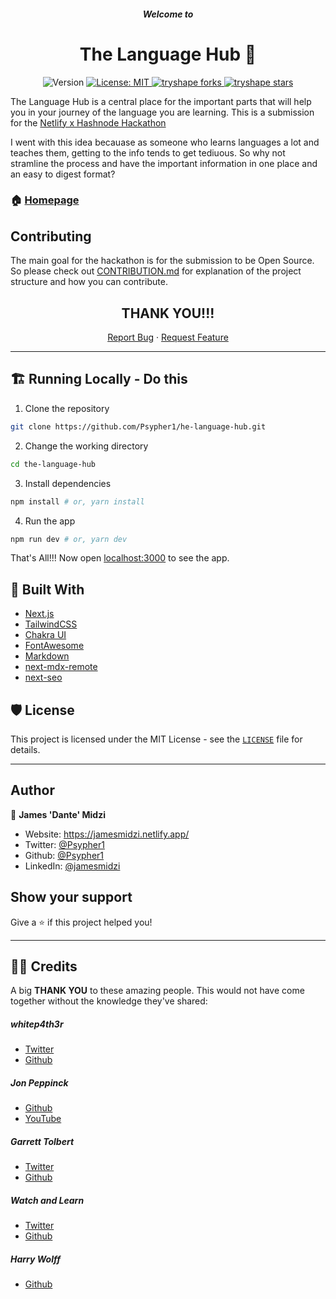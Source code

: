 <h5 align="center">Welcome to</h5>
<h1 align="center">The Language Hub 👋</h1>
<p align='center'>
  <img alt="Version" src="https://img.shields.io/badge/version-1.0.0-blue.svg?cacheSeconds=2592000" />
  <a href="#" target="_blank">
    <img alt="License: MIT" src="https://img.shields.io/badge/License-MIT-blue.svg" />
  </a>
  <a href="https://github.com/Psypher1/the-language-hub/fork" target="blank">
<img src="https://img.shields.io/github/forks/Psypher1/the-language-hub?style=flat-square" alt="tryshape forks"/>
</a>
<a href="https://github.com/Psypher1/the-language-hub/stargazers" target="blank">
<img src="https://img.shields.io/github/stars/Psypher1/the-language-hub?style=flat-square" alt="tryshape stars"/>
</a>

</p>

The Language Hub is a central place for the important parts that will help you in your journey of the language you are learning.
This is a submission for the [Netlify x Hashnode Hackathon](https://townhall.hashnode.com/netlify-hackathon)

I went with this idea becauase as someone who learns languages a lot and teaches them, getting to the info tends to get tediuous. So why not stramline the process and have the important information in one place and an easy to digest format?

### 🏠 [Homepage](https://thelanguagehub.netlify.app)

## Contributing

The main goal for the hackathon is for the submission to be Open Source. So please check out [CONTRIBUTION.md](CONTRIBUTION.md) for explanation of the project structure and how you can contribute.

<h2 align='center'>THANK YOU!!!</h2>

<p align="center">
    <a href="https://github.com/Psypher1/the-language-hub/issues/new/choose">Report Bug</a>
    ·
    <a href="https://github.com/Psypher1/the-language-hub/issues/new/choose">Request Feature</a>
</p>

---

## 🏗️ Running Locally - Do this

1. Clone the repository

```bash
git clone https://github.com/Psypher1/he-language-hub.git
```

2. Change the working directory

```bash
cd the-language-hub
```

3. Install dependencies

```bash
npm install # or, yarn install
```

4. Run the app

```bash
npm run dev # or, yarn dev
```

That's All!!! Now open [localhost:3000](http://localhost:3000/) to see the app.

## 🚧 Built With

- [Next.js](https://nextjs.org)
- [TailwindCSS](https://tailwindcss.com/)
- [Chakra UI](https://chakra-ui.com/)
- [FontAwesome](https://fontawesome.com/)
- [Markdown](https://nextjs.org)
- [next-mdx-remote](https://github.com/hashicorp/next-mdx-remote)
- [next-seo](https://github.com/garmeeh/next-seo)

## 🛡️ License

This project is licensed under the MIT License - see the [`LICENSE`](LICENSE) file for details.

---

## Author

👤 **James 'Dante' Midzi**

- Website: https://jamesmidzi.netlify.app/
- Twitter: [@Psypher1](https://twitter.com/Psypher1)
- Github: [@Psypher1](https://github.com/Psypher1)
- LinkedIn: [@jamesmidzi](https://linkedin.com/in/jamesmidzi)

## Show your support

Give a ⭐️ if this project helped you!

---

## 🙏🏽 Credits

A big **THANK YOU** to these amazing people. This would not have come together without the knowledge they've shared:
<br/>

##### whitep4th3r

- [Twitter](https://twitter.com/whitep4nth3r)
- [Github](https://github.com/whitep4nth3r)

##### Jon Peppinck

- [Github](https://github.com/Jon-Peppinck)
- [YouTube](https://www.youtube.com/c/JonPeppinck/featured)

##### Garrett Tolbert

- [Twitter](https://twitter.com/gt_codes)
- [Github](https://github.com/gt-codes)

##### Watch and Learn

- [Twitter](https://twitter.com/ivan_doric)
- [Github](https://github.com/ivandoric)

##### Harry Wolff

- [Github](https://github.com/hswolff)

